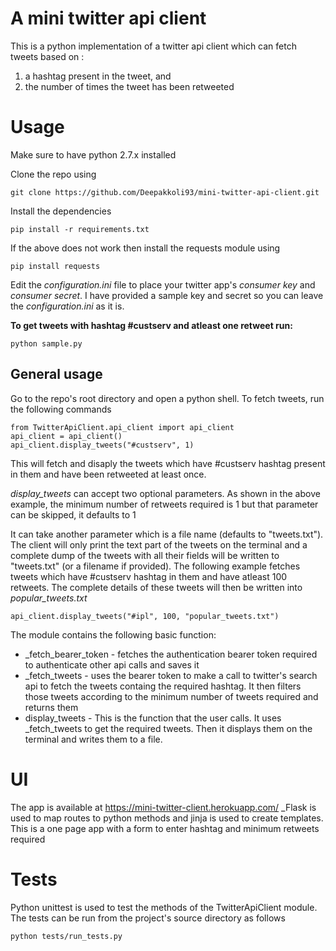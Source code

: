 A mini twitter api client
==

This is a python implementation of a twitter api client which can fetch tweets based on :
1. a hashtag present in the tweet, and
2. the number of times the tweet has been retweeted

Usage
==
Make sure to have python 2.7.x installed

Clone the repo using
	
	git clone https://github.com/Deepakkoli93/mini-twitter-api-client.git
	
Install the dependencies

	pip install -r requirements.txt

If the above does not work then install the requests module using
	
	pip install requests

Edit the _configuration.ini_ file to place your twitter app's _consumer key_ and _consumer secret_.  I have provided a sample key and secret so you can leave the _configuration.ini_ as it is.

**To get tweets with hashtag #custserv and atleast one retweet run:**
	
	python sample.py


General usage
--
Go to the repo's root directory and open a python shell. To fetch tweets, run the following commands
	
	from TwitterApiClient.api_client import api_client
	api_client = api_client()
	api_client.display_tweets("#custserv", 1)

This will fetch and disaply the tweets which have #custserv hashtag present in them and have been retweeted at least once.

_display_tweets_ can accept two optional parameters. As shown in the above example, the minimum number of retweets required is 1 but that parameter can be skipped, it defaults to 1

It can take another parameter which is a file name (defaults to "tweets.txt"). The client will only print the text part of the tweets on the terminal and a complete dump of the tweets with all their fields will be written to "tweets.txt" (or a filename if provided). 
The following example fetches tweets which have #custserv hashtag in them and have atleast 100 retweets. The complete details of these tweets will then be written into _popular_tweets.txt_ 
	
	api_client.display_tweets("#ipl", 100, "popular_tweets.txt")

The module contains the following basic function:
* _fetch_bearer_token - fetches the authentication bearer token required to authenticate other api calls and saves it
* _fetch_tweets - uses the bearer token to make a call to twitter's search api to fetch the tweets containg the required hashtag. It then filters those tweets according to the minimum number of tweets required and returns them
* display_tweets - This is the function that the user calls. It uses _fetch_tweets to get the required tweets. Then it  displays them on the terminal and writes them to a file.

UI
==
The app is available at https://mini-twitter-client.herokuapp.com/
_Flask is used to map routes to python methods and jinja is used to create templates.
This is a one page app with a form to enter hashtag and minimum retweets required

Tests
==
Python unittest is used to test the methods of the TwitterApiClient module. The tests can be run from the project's source directory as follows	
	
	python tests/run_tests.py




